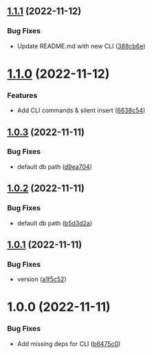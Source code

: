 ## [1.1.1](https://github.com/moepmoep12/poe-db/compare/v1.1.0...v1.1.1) (2022-11-12)


### Bug Fixes

* Update README.md with new CLI ([388cb6e](https://github.com/moepmoep12/poe-db/commit/388cb6e9a25dc28b9c9c9e9e840bfa55b43b8d51))

# [1.1.0](https://github.com/moepmoep12/poe-db/compare/v1.0.3...v1.1.0) (2022-11-12)


### Features

* Add CLI commands & silent insert ([6638c54](https://github.com/moepmoep12/poe-db/commit/6638c5499e70ac4fa508a4b1249127bccf9ba532))

## [1.0.3](https://github.com/moepmoep12/poe-db/compare/v1.0.2...v1.0.3) (2022-11-11)


### Bug Fixes

* default db path ([d9ea704](https://github.com/moepmoep12/poe-db/commit/d9ea70462249d2718f25738c7d3af29059857ecf))

## [1.0.2](https://github.com/moepmoep12/poe-db/compare/v1.0.1...v1.0.2) (2022-11-11)


### Bug Fixes

* default db path ([b5d3d2a](https://github.com/moepmoep12/poe-db/commit/b5d3d2ad9b247c982b2afe8a7aa90da13faa5606))

## [1.0.1](https://github.com/moepmoep12/poe-db/compare/v1.0.0...v1.0.1) (2022-11-11)


### Bug Fixes

* version ([a1f5c52](https://github.com/moepmoep12/poe-db/commit/a1f5c52d0fc6ff15484afea4867490e8916dde32))

# 1.0.0 (2022-11-11)


### Bug Fixes

* Add missing deps for CLI ([b8475c0](https://github.com/moepmoep12/poe-db/commit/b8475c0afe8293a8797dfca58f5a61e21cc203f5))
